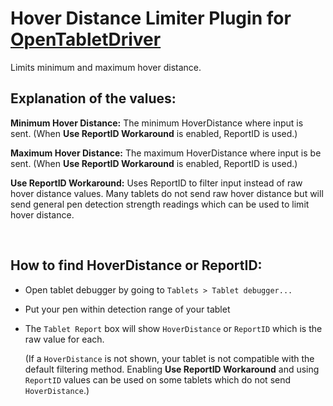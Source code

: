 # Hover Distance Limiter Plugin for [OpenTabletDriver](https://github.com/OpenTabletDriver/OpenTabletDriver)

Limits minimum and maximum hover distance.

## Explanation of the values:

**Minimum Hover Distance:** The minimum HoverDistance where input is sent. (When **Use ReportID Workaround** is enabled, ReportID is used.)

**Maximum Hover Distance:** The maximum HoverDistance where input is be sent. (When **Use ReportID Workaround** is enabled, ReportID is used.)

**Use ReportID Workaround:** Uses ReportID to filter input instead of raw hover distance values. Many tablets do not send raw hover distance but will send general pen detection strength readings which can be used to limit hover distance.

<br>

## How to find HoverDistance or ReportID:
- Open tablet debugger by going to `Tablets > Tablet debugger...`
- Put your pen within detection range of your tablet
- The `Tablet Report` box will show `HoverDistance` or `ReportID` which is the raw value for each.

    (If a `HoverDistance` is not shown, your tablet is not compatible with the default filtering method. Enabling **Use ReportID Workaround** and using `ReportID` values can be used on some tablets which do not send `HoverDistance`.)